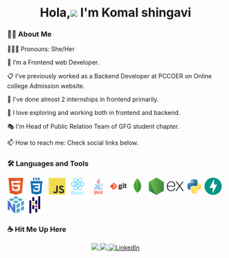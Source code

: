 <h1 align="center"> Hola,<img src="https://media.giphy.com/media/hvRJCLFzcasrR4ia7z/giphy.gif" width="30px"/> I'm Komal shingavi</h1>

### :woman_technologist: About Me 

👩🏻‍💻 Pronouns: She/Her

💼 I’m a Frontend web Developer. 

📋 I've previously worked as a Backend  Developer  at PCCOER on Online college Admission website.

🎒 I've done almost 2 internships in frontend primarily.

🧭 I love exploring and working both in frontend and backend.

🎭 I'm Head of Public Relation Team of GFG student chapter.

📫 How to reach me: Check social links below.


### :hammer_and_wrench: Languages and Tools 
<div>
  <img src="https://github.com/devicons/devicon/blob/master/icons/html5/html5-original.svg" title="HTML5" alt="HTML" width="40" height="40"/>&nbsp;
  <img src="https://github.com/devicons/devicon/blob/master/icons/css3/css3-plain-wordmark.svg"  title="CSS3" alt="CSS" width="40" height="40"/>&nbsp;
  <img src="https://github.com/devicons/devicon/blob/master/icons/javascript/javascript-original.svg" title="JavaScript" alt="JavaScript" width="40" height="40"/>&nbsp;
  <img src="https://github.com/devicons/devicon/blob/master/icons/react/react-original-wordmark.svg" title="React" alt="React" width="40" height="40"/>&nbsp;
  <img src="https://github.com/devicons/devicon/blob/master/icons/java/java-original-wordmark.svg" title="Java" alt="Java" width="40" height="40"/>&nbsp;
  <img src="https://github.com/devicons/devicon/blob/master/icons/git/git-original-wordmark.svg" title="Git" **alt="Git" width="40" height="40"/>
  <img src="https://github.com/devicons/devicon/blob/master/icons/mongodb/mongodb-original.svg" title="Mongodb" **alt="Git" width="40" height="40"/>
  <img src="https://github.com/devicons/devicon/blob/master/icons/nodejs/nodejs-original.svg" title="Nodejs" **alt="Git" width="40" height="40"/>
  <img src="https://github.com/devicons/devicon/blob/master/icons/express/express-original.svg" title="Express" **alt="Git" width="40" height="40"/>
  <img src="https://github.com/devicons/devicon/blob/master/icons/python/python-original.svg" title="Express" **alt="Git" width="40" height="40"/>
  <img src="https://github.com/devicons/devicon/blob/master/icons/fastapi/fastapi-original.svg" title="Express" **alt="Git" width="40" height="40"/>
   <img src="https://github.com/devicons/devicon/blob/master/icons/numpy/numpy-original.svg" title="Express" **alt="Git" width="40" height="40"/>
  <img src="https://github.com/devicons/devicon/blob/master/icons/pandas/pandas-original.svg" title="Express" **alt="Git" width="40" height="40"/>
  

</div>  

### :coffee: Hit Me Up Here
<p align="center">
	<a href="https://github.com/komal65" alt="Github" title="github">
       <img src="https://img.shields.io/badge/For_More_Useful_Repos-15k?style=for-the-badge&color=2088FF&logo=github&logoColor=fff"/>
    </a>
    <a href="https://github.com/komal65/komal65" alt="Github Stars" title="Star Mark Repo">
        <img src="https://img.shields.io/badge/Shower_stars_if_you_like_my_repos-15k?style=for-the-badge&color=ffd000&logo=apachespark&logoColor=black"/>
    </a>
    <a href="https://www.linkedin.com/in/komal-shingavi-702896226z/">
        <img src="https://img.shields.io/badge/For_Professional_Updates-15k?style=for-the-badge&color=0a66c2&logo=linkedin" alt="LinkedIn"/>
    </a>
   
</p>



